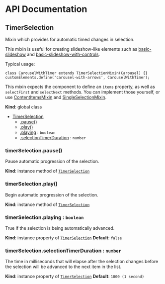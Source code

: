 # API Documentation
<a name="TimerSelection"></a>

## TimerSelection
Mixin which provides for automatic timed changes in selection.

This mixin is useful for creating slideshow-like elements such as
[basic-slideshow](../../basic-slideshow) and
[basic-slideshow-with-controls](../../basic-slideshow-with-controls).

Typical usage:

    class CarouselWithTimer extends TimerSelectionMixin(Carousel) {}
    customElements.define('carousel-with-arrows', CarouselWithTimer);

This mixin expects the component to define an `items` property, as well as
`selectFirst` and `selectNext` methods. You can implement those yourself,
or use [ContentItemsMixin](ContentItemsMixin.md) and
[SingleSelectionMixin](SingleSelectionMixin.md).

  **Kind**: global class

* [TimerSelection](#TimerSelection)
    * [.pause()](#TimerSelection+pause)
    * [.play()](#TimerSelection+play)
    * [.playing](#TimerSelection+playing) : <code>boolean</code>
    * [.selectionTimerDuration](#TimerSelection+selectionTimerDuration) : <code>number</code>

<a name="TimerSelection+pause"></a>

### timerSelection.pause()
Pause automatic progression of the selection.

  **Kind**: instance method of <code>[TimerSelection](#TimerSelection)</code>
<a name="TimerSelection+play"></a>

### timerSelection.play()
Begin automatic progression of the selection.

  **Kind**: instance method of <code>[TimerSelection](#TimerSelection)</code>
<a name="TimerSelection+playing"></a>

### timerSelection.playing : <code>boolean</code>
True if the selection is being automatically advanced.

  **Kind**: instance property of <code>[TimerSelection](#TimerSelection)</code>
**Default**: <code>false</code>  
<a name="TimerSelection+selectionTimerDuration"></a>

### timerSelection.selectionTimerDuration : <code>number</code>
The time in milliseconds that will elapse after the selection changes
before the selection will be advanced to the next item in the list.

  **Kind**: instance property of <code>[TimerSelection](#TimerSelection)</code>
**Default**: <code>1000 (1 second)</code>  
